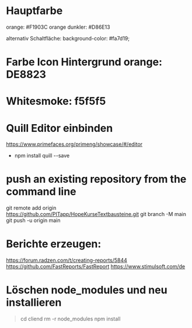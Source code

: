 # Hauptfarbe 
orange: #F1903C
orange dunkler: #D86E13

alternativ Schaltfläche: background-color: #fa7d19;

# Farbe Icon Hintergrund orange: DE8823

# Whitesmoke: f5f5f5

# Quill Editor einbinden
https://www.primefaces.org/primeng/showcase/#/editor

- npm install quill --save

# push an existing repository from the command line
git remote add origin https://github.com/PITapp/HopeKurseTextbausteine.git
git branch -M main
git push -u origin main

# Berichte erzeugen:
https://forum.radzen.com/t/creating-reports/5844
https://github.com/FastReports/FastReport
https://www.stimulsoft.com/de

# Löschen node_modules und neu installieren
> cd cliend 
> rm -r node_modules
> npm install

